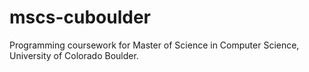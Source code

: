 # mscs-cuboulder
Programming coursework for Master of Science in Computer Science, University of Colorado Boulder.

